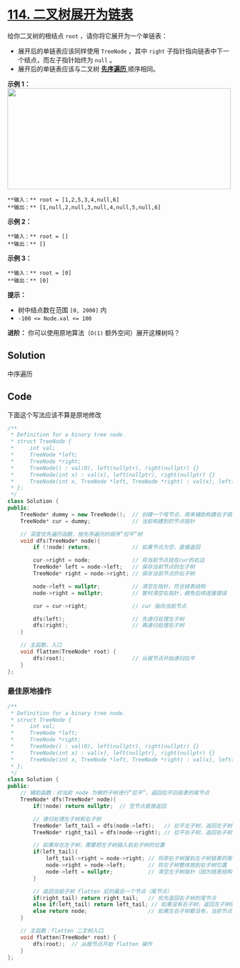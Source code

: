 # [114. 二叉树展开为链表](https://leetcode.cn/problems/flatten-binary-tree-to-linked-list/description/?envType=study-plan-v2&envId=top-100-liked)

给你二叉树的根结点 `root` ，请你将它展开为一个单链表：

- 展开后的单链表应该同样使用 `TreeNode` ，其中 `right` 子指针指向链表中下一个结点，而左子指针始终为 `null` 。
- 展开后的单链表应该与二叉树 <a href="https://baike.baidu.com/item/%E5%85%88%E5%BA%8F%E9%81%8D%E5%8E%86/6442839?fr=aladdin" target="_blank">**先序遍历** </a> 顺序相同。

**示例 1：** 
<img alt="" src="https://gitee.com/baishuaishuai/saveimg/raw/master/202508051959919.jpg" style="width: 500px; height: 226px;">

```
**输入：** root = [1,2,5,3,4,null,6]
**输出：** [1,null,2,null,3,null,4,null,5,null,6]
```

**示例 2：** 

```
**输入：** root = []
**输出：** []
```

**示例 3：** 

```
**输入：** root = [0]
**输出：** [0]
```

**提示：** 

- 树中结点数在范围 `[0, 2000]` 内
- `-100 <= Node.val <= 100`

**进阶：** 你可以使用原地算法（`O(1)` 额外空间）展开这棵树吗？

## Solution

中序遍历

## Code

下面这个写法应该不算是原地修改

```c++
/**
 * Definition for a binary tree node.
 * struct TreeNode {
 *     int val;
 *     TreeNode *left;
 *     TreeNode *right;
 *     TreeNode() : val(0), left(nullptr), right(nullptr) {}
 *     TreeNode(int x) : val(x), left(nullptr), right(nullptr) {}
 *     TreeNode(int x, TreeNode *left, TreeNode *right) : val(x), left(left), right(right) {}
 * };
 */
class Solution {
public:
    TreeNode* dummy = new TreeNode();  // 创建一个哑节点，用来辅助构建右子链
    TreeNode* cur = dummy;             // 当前构建到的节点指针

    // 深度优先遍历函数，按先序遍历的顺序“拉平”树
    void dfs(TreeNode* node){
        if (!node) return;             // 如果节点为空，直接返回

        cur->right = node;             // 将当前节点挂在cur的右边
        TreeNode* left = node->left;   // 保存当前节点的左子树
        TreeNode* right = node->right; // 保存当前节点的右子树

        node->left = nullptr;          // 清空左指针，符合链表结构
        node->right = nullptr;         // 暂时清空右指针，避免后续连接错误

        cur = cur->right;              // cur 指向当前节点

        dfs(left);                     // 先递归处理左子树
        dfs(right);                    // 再递归处理右子树
    }

    // 主函数，入口
    void flatten(TreeNode* root) {
        dfs(root);                     // 从根节点开始递归拉平
    }
};

```

### 最佳原地操作

```c++
/**
 * Definition for a binary tree node.
 * struct TreeNode {
 *     int val;
 *     TreeNode *left;
 *     TreeNode *right;
 *     TreeNode() : val(0), left(nullptr), right(nullptr) {}
 *     TreeNode(int x) : val(x), left(nullptr), right(nullptr) {}
 *     TreeNode(int x, TreeNode *left, TreeNode *right) : val(x), left(left), right(right) {}
 * };
 */
class Solution {
public:
    // 辅助函数：对当前 node 为根的子树进行“拉平”，返回拉平后链表的尾节点
    TreeNode* dfs(TreeNode* node){
        if(!node) return nullptr;  // 空节点直接返回

        // 递归处理左子树和右子树
        TreeNode* left_tail = dfs(node->left);   // 拉平左子树，返回左子树链表的尾节点
        TreeNode* right_tail = dfs(node->right); // 拉平右子树，返回右子树链表的尾节点

        // 如果存在左子树，需要把左子树插入到右子树的位置
        if(left_tail){
            left_tail->right = node->right; // 将原右子树接到左子树链表的尾部
            node->right = node->left;       // 将左子树整体放到右子树位置
            node->left = nullptr;           // 清空左子树指针（因为链表结构不允许左指针）
        }

        // 返回当前子树 flatten 后的最后一个节点（尾节点）
        if(right_tail) return right_tail;   // 优先返回右子树的尾节点
        else if(left_tail) return left_tail; // 如果没有右子树，返回左子树的尾节点
        else return node;                   // 如果左右子树都没有，当前节点就是尾节点
    }

    // 主函数：flatten 二叉树入口
    void flatten(TreeNode* root) {
        dfs(root);  // 从根节点开始 flatten 操作
    }
};

```

